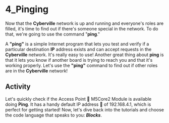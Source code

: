 # 4_Pinging

Now that the __Cyberville__ network is up and running and everyone's roles are filled, it's time to find out if there's someone special in the network. To do that, we're going to use the command "__ping__."

A __"ping"__ is a simple Internet program that lets you test and verify if a particular destination __IP__ address exists and can accept requests in the __Cyberville__ network. It's really easy to use! Another great thing about __ping__ is that it lets you know if another board is trying to reach you and that it's working properly.
Let's use the __"ping"__ command to find out if other roles are in the __Cyberville__ network! 

## Activity
Let's quickly check if the Access Point 📳 M5Core2 Module is available doing __Ping__. It has a handy default IP address 📮 of 192.168.4.1, which is perfect for getting started! Now, let's dive back into the tutorials and choose the code language that speaks to you: __*Blocks*__.